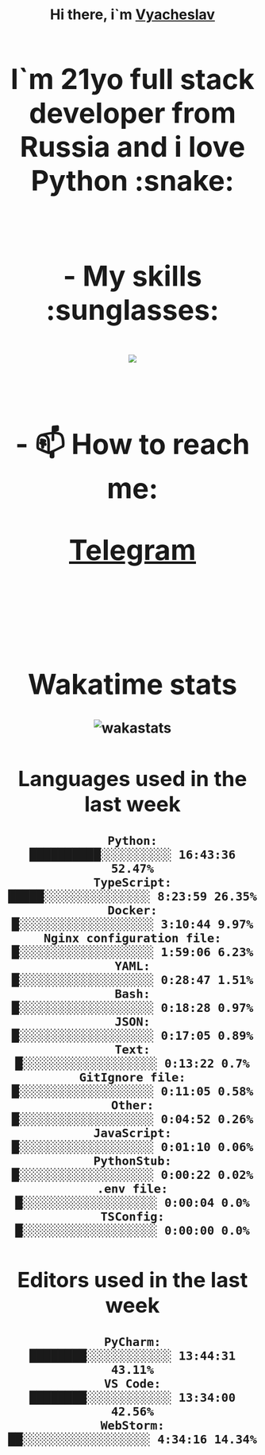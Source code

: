 <h1 align='center'>Hi there, i`m <a href='https://t.me/syavabrazzzers'>Vyacheslav<a/> <h1/>

<p>I`m 21yo full stack developer from Russia and i love Python :snake: <p/>

<br>
- My skills :sunglasses:
<p align="center">
    <img src="https://skillicons.dev/icons?i=git,docker,linux,postgres,mysql,python,django,fastapi,javascript,typescript,react,next,tailwind" />
<p/>

<br>
- 📫 How to reach me: 
<p>
<a href='https://t.me/syavabrazzzers'>Telegram<a/>
<p/>
<br>

<h1 align='center'>Wakatime stats</h1>

<img alt="wakastats" src="https://waka-widget.up.railway.app/language?langs=all&user=TaiLo&randomGradient=true&bgLineColor=696969&maxLangs=5&theme=dark" />
    
<!--START_SECTION:waka-->
## Languages used in the last week
```text
Python:               ██████████░░░░░░░░░░ 16:43:36 52.47%
TypeScript:           █████░░░░░░░░░░░░░░░ 8:23:59 26.35%
Docker:               █░░░░░░░░░░░░░░░░░░░ 3:10:44 9.97%
Nginx configuration file: █░░░░░░░░░░░░░░░░░░░ 1:59:06 6.23%
YAML:                 █░░░░░░░░░░░░░░░░░░░ 0:28:47 1.51%
Bash:                 █░░░░░░░░░░░░░░░░░░░ 0:18:28 0.97%
JSON:                 █░░░░░░░░░░░░░░░░░░░ 0:17:05 0.89%
Text:                 █░░░░░░░░░░░░░░░░░░░ 0:13:22 0.7%
GitIgnore file:       █░░░░░░░░░░░░░░░░░░░ 0:11:05 0.58%
Other:                █░░░░░░░░░░░░░░░░░░░ 0:04:52 0.26%
JavaScript:           █░░░░░░░░░░░░░░░░░░░ 0:01:10 0.06%
PythonStub:           █░░░░░░░░░░░░░░░░░░░ 0:00:22 0.02%
.env file:            █░░░░░░░░░░░░░░░░░░░ 0:00:04 0.0%
TSConfig:             █░░░░░░░░░░░░░░░░░░░ 0:00:00 0.0%
```
## Editors used in the last week
```text
PyCharm:              ████████░░░░░░░░░░░░ 13:44:31 43.11%
VS Code:              ████████░░░░░░░░░░░░ 13:34:00 42.56%
WebStorm:             ██░░░░░░░░░░░░░░░░░░ 4:34:16 14.34%
```

<!--END_SECTION:waka-->


